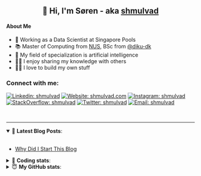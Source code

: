 <h2 align="center">
	👋 Hi, I'm Søren - aka <a href="https://shmulvad.com">shmulvad</a>
</h2>

#### About Me
- 🤖 Working as a Data Scientist at Singapore Pools
- 📚 Master of Computing from [NUS], BSc from [@diku-dk]
- 🧠 My field of specialization is artificial intelligence
- 👨‍🏫 I enjoy sharing my knowledge with others
- 👨‍💻 I love to build my own stuff

### Connect with me:

[![Linkedin: shmulvad](https://img.shields.io/badge/shmulvad-blue?style=flat&logo=Linkedin&logoColor=white)][linkedin]
[![Website: shmulvad.com](https://img.shields.io/badge/shmulvad.com-47CCCC?&style=flat&logo=Google-Chrome&logoColor=white)][website]
[![Instagram: shmulvad](https://img.shields.io/badge/-@shmulvad-purple?style=flat&logo=Instagram&logoColor=white)][instagram]
[![StackOverflow: shmulvad](https://img.shields.io/badge/shmulvad-FE7A16?style=flat&logo=stack-overflow&logoColor=white)][stackOverflow]
[![Twitter: shmulvad](https://img.shields.io/badge/@shmulvad-1ca0f1?style=flat&logo=twitter&logoColor=white)][twitter]
[![Email: shmulvad](https://img.shields.io/badge/shmulvad-D14836?style=flat&logo=gmail&logoColor=white)][mail]

<br />

---

<details open>
 <summary>📕 <b>Latest Blog Posts</b>: </summary>

<br>

<!-- BLOG-POST-LIST:START -->
- [Why Did I Start This Blog](https://shmulvad.com/blog/why-did-start-this-blog)
<!-- BLOG-POST-LIST:END -->

</details>

<!-- --- -->

<details>
 <summary>🤖 <b>Coding stats</b>: </summary>

<br>

NOTE: Doesn't track coding at work or work done in environments such as Jupyter Notebooks.

<!--START_SECTION:waka-->
![Code Time](http://img.shields.io/badge/Code%20Time-2%2C770%20hrs%204%20mins-blue)

**I'm a Night 🦉** 

```text
🌞 Morning                538 commits         ██░░░░░░░░░░░░░░░░░░░░░░░   08.36 % 
🌆 Daytime                1738 commits        ███████░░░░░░░░░░░░░░░░░░   27.01 % 
🌃 Evening                2606 commits        ██████████░░░░░░░░░░░░░░░   40.50 % 
🌙 Night                  1553 commits        ██████░░░░░░░░░░░░░░░░░░░   24.13 % 
```


📊 **This Week I Spent My Time On** 

```text
💬 Programming Languages: 
Python                   6 hrs 27 mins       █████████████░░░░░░░░░░░░   51.16 % 
Other                    2 hrs 48 mins       ██████░░░░░░░░░░░░░░░░░░░   22.27 % 
TypeScript               2 hrs 11 mins       ████░░░░░░░░░░░░░░░░░░░░░   17.30 % 
Bash                     38 mins             █░░░░░░░░░░░░░░░░░░░░░░░░   05.13 % 
Text                     15 mins             ░░░░░░░░░░░░░░░░░░░░░░░░░   02.00 % 

🔥 Editors: 
VS Code                  9 hrs 31 mins       ███████████████████░░░░░░   75.43 % 
Zsh                      2 hrs 47 mins       ██████░░░░░░░░░░░░░░░░░░░   22.17 % 
Sublime Text             18 mins             █░░░░░░░░░░░░░░░░░░░░░░░░   02.39 % 

🐱‍💻 Projects: 
km24-core                11 hrs 32 mins      ███████████████████████░░   91.41 % 
overvaagning-admin       23 mins             █░░░░░░░░░░░░░░░░░░░░░░░░   03.15 % 
company-scrapers         19 mins             █░░░░░░░░░░░░░░░░░░░░░░░░   02.53 % 
Unknown Project          17 mins             █░░░░░░░░░░░░░░░░░░░░░░░░   02.28 % 
hit-locator              4 mins              ░░░░░░░░░░░░░░░░░░░░░░░░░   00.63 % 
```


 Last Updated on 10/09/2024 18:47:47 UTC
<!--END_SECTION:waka-->

</details>

<!-- --- -->

<details>
 <summary>😇 <b>My GitHub stats</b>: </summary>

<br>

<img align="left" alt="shmulvad's Github Stats" src="https://github-readme-stats.vercel.app/api?username=shmulvad&show_icons=true&hide_border=true" />

</details>



[website]: https://shmulvad.com
[twitter]: https://twitter.com/shmulvad
[linkedin]: https://linkedin.com/in/shmulvad
[instagram]: https://instagram.com/shmulvad
[stackOverflow]: https://stackoverflow.com/users/9248793/shmulvad
[mail]: mailto:shmulvad@gmail.com
[@diku-dk]: https://github.com/diku-dk
[github]: https://github.com/shmulvad
[NUS]: https://www.nus.edu.sg